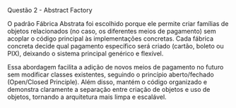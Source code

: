 Questão 2 - Abstract Factory

O padrão Fábrica Abstrata foi escolhido porque ele permite criar famílias de objetos relacionados (no caso, os diferentes meios de pagamento) sem acoplar o código principal às implementações concretas. Cada fábrica concreta decide qual pagamento específico será criado (cartão, boleto ou PIX), deixando o sistema principal genérico e flexível.

Essa abordagem facilita a adição de novos meios de pagamento no futuro sem modificar classes existentes, seguindo o princípio aberto/fechado (Open/Closed Principle). Além disso, mantém o código organizado e demonstra claramente a separação entre criação de objetos e uso de objetos, tornando a arquitetura mais limpa e escalável.